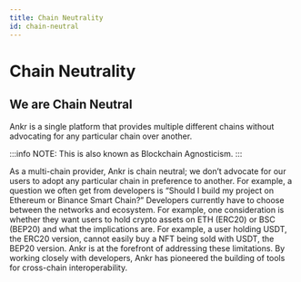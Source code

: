 ```yaml
---
title: Chain Neutrality
id: chain-neutral
---
```

# Chain Neutrality 

## We are Chain Neutral

Ankr is a single platform that provides multiple different chains without advocating for any particular chain over another. 

:::info
NOTE: This is also known as Blockchain Agnosticism.
:::

As a multi-chain provider, Ankr is chain neutral; we don’t advocate for our users to adopt any particular chain in preference to another. For example, a question we often get from developers is “Should I build my project on Ethereum or Binance Smart Chain?”
Developers currently have to choose between the networks and ecosystem.
For example, one consideration is whether they want users to hold crypto assets on ETH (ERC20) or BSC (BEP20) and what the implications are. For example, a user holding USDT, the ERC20 version, cannot easily buy a NFT being sold with USDT, the BEP20 version.
Ankr is at the forefront of addressing these limitations. By working closely with developers, Ankr has pioneered the building of tools for cross-chain interoperability.